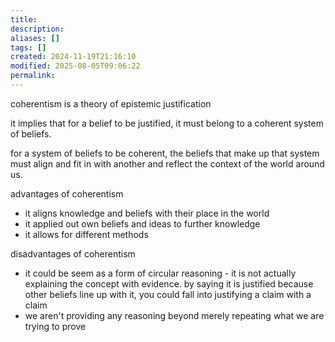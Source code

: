 ```yaml
---
title: 
description: 
aliases: []
tags: []
created: 2024-11-19T21:16:10
modified: 2025-08-05T09:06:22
permalink:
---
```


coherentism is a theory of epistemic justification

it implies that for a belief to be justified, it must belong to a coherent system of beliefs.

for a system of beliefs to be coherent, the beliefs that make up that system must align and fit in with another and reflect the context of the world around us.

advantages of coherentism
- it aligns knowledge and beliefs with their place in the world
- it applied out own beliefs and ideas to further knowledge
- it allows for different methods

disadvantages of coherentism
- it could be seem as a form of circular reasoning - it is not actually explaining the
concept with evidence. by saying it is justified because other beliefs line up with it,
you could fall into justifying a claim with a claim
- we aren't providing any reasoning beyond merely repeating what we are trying to prove
